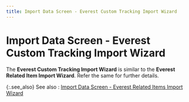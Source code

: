 ```yaml
---
title: Import Data Screen - Everest Custom Tracking Import Wizard
---
```


# Import Data Screen - Everest Custom Tracking Import Wizard


The **Everest Custom Tracking 
 Import Wizard** is similar to the **Everest 
 Related Item Import Wizard**. Refer the same for further details.


{:.see_also}
See also
: [Import Data  Screen - Everest Related Items Import Wizard]({{site.utl_baseurl}}/db-utils/related-items-import/import-data-screen/import_data_screen_ut.html)
